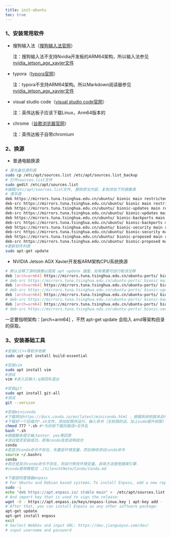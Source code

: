 ```yaml
---
title: init-ubuntu
toc: true 
---
```

### 1、安装常用软件

- 搜狗输入法（[搜狗输入法官网](https://pinyin.sogou.com/linux/)）

  注：搜狗输入法不支持Nvidia开发板的ARM64架构，所以输入法参见[nvidia_jetson_agx_xavier文件](./nvidia_jetson_agx_xavier.md)

- typora（[typora官网](https://www.typora.io/)）

  注：typora不支持ARM64架构。所以Markdown阅读器参见[nvidia_jetson_agx_xavier文件](./nvidia_jetson_agx_xavier.md)

- visual studio code（[visual studio code官网](https://code.visualstudio.com/)）

  注：英伟达板子应该下载Linux，Arm64版本的

- chrome（[谷歌浏览器官网](https://www.google.com/chrome/)）

  注：英伟达板子自带chromium

### 2、换源

- 普通电脑换源

```bash
# 首先备份源列表
sudo cp /etc/apt/sources.list /etc/apt/sources.list_backup
# 打开sources.list文件
sudo gedit /etc/apt/sources.list
#编辑/etc/apt/sources.list文件, 删除原文内容，复制添加下列镜像源
# 清华源
deb https://mirrors.tuna.tsinghua.edu.cn/ubuntu/ bionic main restricted universe multiverse
deb-src https://mirrors.tuna.tsinghua.edu.cn/ubuntu/ bionic main restricted universe multiverse
deb https://mirrors.tuna.tsinghua.edu.cn/ubuntu/ bionic-updates main restricted universe multiverse
deb-src https://mirrors.tuna.tsinghua.edu.cn/ubuntu/ bionic-updates main restricted universe multiverse
deb https://mirrors.tuna.tsinghua.edu.cn/ubuntu/ bionic-backports main restricted universe multiverse
deb-src https://mirrors.tuna.tsinghua.edu.cn/ubuntu/ bionic-backports main restricted universe multiverse
deb https://mirrors.tuna.tsinghua.edu.cn/ubuntu/ bionic-security main restricted universe multiverse
deb-src https://mirrors.tuna.tsinghua.edu.cn/ubuntu/ bionic-security main restricted universe multiverse
deb https://mirrors.tuna.tsinghua.edu.cn/ubuntu/ bionic-proposed main restricted universe multiverse
deb-src https://mirrors.tuna.tsinghua.edu.cn/ubuntu/ bionic-proposed main restricted universe multiverse
#更新软件列表
sudo apt-get update
```

- NVIDIA Jetson AGX Xavier开发板ARM架构CPU系统换源

```bash
# 默认注释了源码镜像以提高 apt update 速度，如有需要可自行取消注释
deb [arch=arm64] https://mirrors.tuna.tsinghua.edu.cn/ubuntu-ports/ bionic main restricted universe multiverse
# deb-src https://mirrors.tuna.tsinghua.edu.cn/ubuntu-ports/ bionic main restricted universe multiverse
deb [arch=arm64] https://mirrors.tuna.tsinghua.edu.cn/ubuntu-ports/ bionic-updates main restricted universe multiverse
# deb-src https://mirrors.tuna.tsinghua.edu.cn/ubuntu-ports/ bionic-updates main restricted universe multiverse
deb [arch=arm64] https://mirrors.tuna.tsinghua.edu.cn/ubuntu-ports/ bionic-backports main restricted universe multiverse
# deb-src https://mirrors.tuna.tsinghua.edu.cn/ubuntu-ports/ bionic-backports main restricted universe multiverse
deb [arch=arm64] https://mirrors.tuna.tsinghua.edu.cn/ubuntu-ports/ bionic-security main restricted universe multiverse
# deb-src https://mirrors.tuna.tsinghua.edu.cn/ubuntu-ports/ bionic-security main restricted universe multiverse
```

一定要指明架构：[arch=arm64] ，不然 apt-get update 会陷入 amd等架构目录的获取。

### 3、安装基础工具

```bash
#安装C/C++等软件依赖
sudo apt-get install build-essential

#安装vim
sudo apt install vim
#测试
vim #进入后输入:q按回车退出

#安装git
sudo apt install git-all
#测试
git --version

#安装miniconda
#下载网址https://docs.conda.io/en/latest/miniconda.html ，根据系统和版本自行选择
#下载好一个后缀为*.sh文件，添加权限并运行，输入命令（无权限的话，加上sudo提升权限）
chmod 777 *.sh #*为你刚下载的路径+文件名
bash *.sh
#根据脚本提示输入enter、yes等回答
#测试是否安装成功，若有conda信息说明成功
conda
#若显示conda命令不存在，先重启环境变量，然后继续测试conda命令
source ~/.bashrc
conda
#若还是显示conda命令不存在，则自行修改环境变量，具体方法使用搜索引擎.
#conda使用教程见 ./SilenchtNote/Conda/Conda.md

#下载密码管理器enpass
# For Ubuntu and Debian based systems，To install Enpass, add a new repository to /etc/apt/sources.list:
sudo -i
echo "deb https://apt.enpass.io/ stable main" >  /etc/apt/sources.list.d/enpass.list
# And import key that is used to sign the release:
wget -O - https://apt.enpass.io/keys/enpass-linux.key | apt-key add -
# After that, you can install Enpass as any other software package:
apt-get update
apt-get install enpass
exit
# Seclect WebDav and input URL: https://dav.jianguoyun.com/dav/
# input username and password
```



